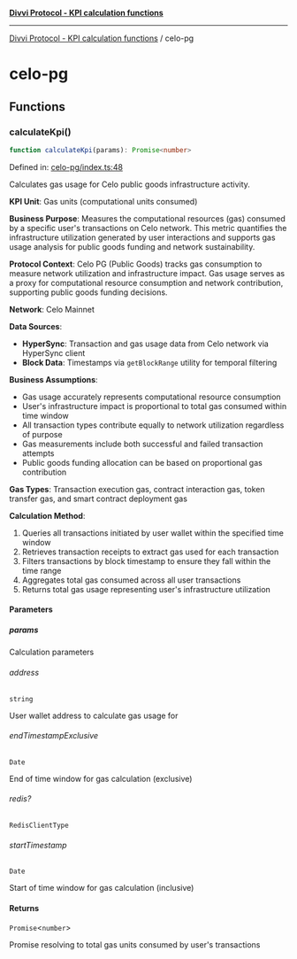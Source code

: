 [**Divvi Protocol - KPI calculation functions**](README.md)

---

[Divvi Protocol - KPI calculation functions](README.md) / celo-pg

# celo-pg

## Functions

### calculateKpi()

```ts
function calculateKpi(params): Promise<number>
```

Defined in: [celo-pg/index.ts:48](https://github.com/divvi-xyz/divvi-protocol-v0/blob/main/scripts/calculateKpi/protocols/celo-pg/index.ts#L48)

Calculates gas usage for Celo public goods infrastructure activity.

**KPI Unit**: Gas units (computational units consumed)

**Business Purpose**: Measures the computational resources (gas) consumed by a specific user's
transactions on Celo network. This metric quantifies the infrastructure utilization generated by user
interactions and supports gas usage analysis for public goods funding and network sustainability.

**Protocol Context**: Celo PG (Public Goods) tracks gas consumption to measure network utilization
and infrastructure impact. Gas usage serves as a proxy for computational resource consumption and
network contribution, supporting public goods funding decisions.

**Network**: Celo Mainnet

**Data Sources**:

- **HyperSync**: Transaction and gas usage data from Celo network via HyperSync client
- **Block Data**: Timestamps via `getBlockRange` utility for temporal filtering

**Business Assumptions**:

- Gas usage accurately represents computational resource consumption
- User's infrastructure impact is proportional to total gas consumed within time window
- All transaction types contribute equally to network utilization regardless of purpose
- Gas measurements include both successful and failed transaction attempts
- Public goods funding allocation can be based on proportional gas contribution

**Gas Types**: Transaction execution gas, contract interaction gas, token transfer gas, and smart contract deployment gas

**Calculation Method**:

1. Queries all transactions initiated by user wallet within the specified time window
2. Retrieves transaction receipts to extract gas used for each transaction
3. Filters transactions by block timestamp to ensure they fall within the time range
4. Aggregates total gas consumed across all user transactions
5. Returns total gas usage representing user's infrastructure utilization

#### Parameters

##### params

Calculation parameters

###### address

`string`

User wallet address to calculate gas usage for

###### endTimestampExclusive

`Date`

End of time window for gas calculation (exclusive)

###### redis?

`RedisClientType`

###### startTimestamp

`Date`

Start of time window for gas calculation (inclusive)

#### Returns

`Promise`\<`number`\>

Promise resolving to total gas units consumed by user's transactions
